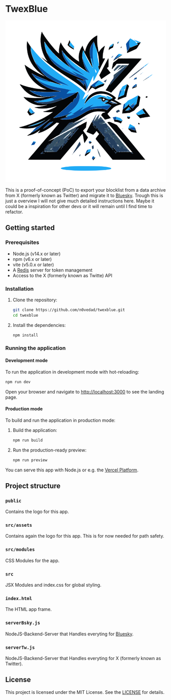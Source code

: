 # TwexBlue

![TwexBlue Logo](/public/TwexBlue.svg)

This is a proof-of-concept (PoC) to export your blocklist from a data archive from X (formerly known as Twitter) and migrate it to [Bluesky](https://bsky.app). Trough this is just a overview I will not give much detailed instructions here. Maybe it could be a inspiration for other devs or it will remain until I find time to refactor.

## Getting started

### Prerequisites

- Node.js (v14.x or later)
- npm (v6.x or later)
- vite (v5.0.x or later)
- A [Redis](https://redis.io/) server for token management
- Access to the X (formerly known as Twitte) API

### Installation

1. Clone the repository:

   ```sh
   git clone https://github.com/n0vedad/twexblue.git
   cd twexblue
   ```

2. Install the dependencies:

   ```sh
   npm install
   ```

### Running the application

#### Development mode

To run the application in development mode with hot-reloading:

```sh
npm run dev
```

Open your browser and navigate to [http://localhost:3000](http://localhost:3000) to see the landing page.

#### Production mode

To build and run the application in production mode:

1. Build the application:

   ```sh
   npm run build
   ```

2. Run the production-ready preview:

   ```sh
   npm run preview
   ```

 You can serve this app with Node.js or e.g. the [Vercel Platform](https://vercel.app).

## Project structure

### `public`

Contains the logo for this app.

### `src/assets`

Contains again the logo for this app. This is for now needed for path safety.

### `src/modules`

CSS Modules for the app.

### `src`

JSX Modules and index.css for global styling.

### `index.html`

The HTML app frame.

### `serverBsky.js`

NodeJS-Backend-Server that Handles everyting for [Bluesky](https://bsky.app).

### `serverTw.js`

NodeJS-Backend-Server that Handles everyting for X (formerly known as Twitter).

## License

This project is licensed under the MIT License. See the [LICENSE](/LICENSE) for details.